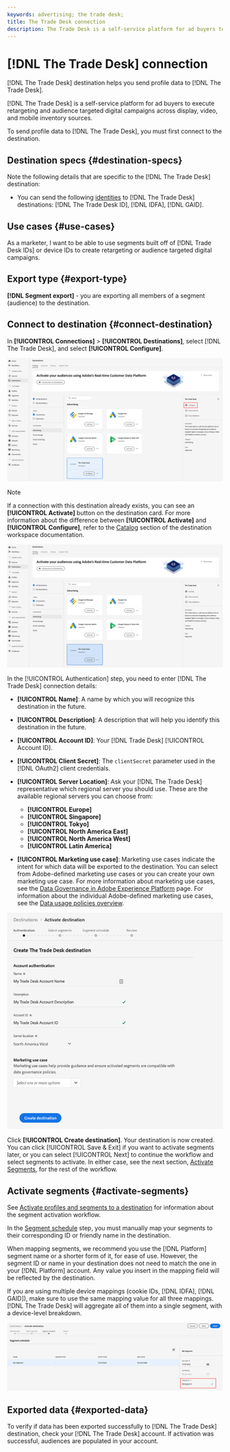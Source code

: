 ```yaml
---
keywords: advertising; the trade desk;
title: The Trade Desk connection
description: The Trade Desk is a self-service platform for ad buyers to execute retargeting and audience targeted digital campaigns across display, video and mobile inventory sources. 
---
```


# [!DNL The Trade Desk] connection

[!DNL The Trade Desk] destination helps you send profile data to [!DNL The Trade Desk].

[!DNL The Trade Desk] is a self-service platform for ad buyers to execute retargeting and audience targeted digital campaigns across display, video, and mobile inventory sources.

To send profile data to [!DNL The Trade Desk], you must first connect to the destination.

## Destination specs {#destination-specs}

Note the following details that are specific to the [!DNL The Trade Desk] destination:

* You can send the following [identities](../../../identity-service/namespaces.md) to [!DNL The Trade Desk] destinations: [!DNL The Trade Desk ID], [!DNL IDFA], [!DNL GAID].

## Use cases {#use-cases}

As a marketer, I want to be able to use segments built off of [!DNL Trade Desk IDs] or device IDs to create retargeting or audience targeted digital campaigns.

## Export type {#export-type}

**[!DNL Segment export]** - you are exporting all members of a segment (audience) to the destination.

## Connect to destination {#connect-destination}

In **[!UICONTROL Connections]** > **[!UICONTROL Destinations]**, select [!DNL The Trade Desk], and select **[!UICONTROL Configure]**.

![Configure The Trade Desk Destination](../../assets/catalog/advertising/tradedesk/configure.png)

>[!NOTE]
>
>If a connection with this destination already exists, you can see an **[!UICONTROL Activate]** button on the destination card. For more information about the difference between **[!UICONTROL Activate]** and **[!UICONTROL Configure]**, refer to the [Catalog](../../ui/destinations-workspace.md#catalog) section of the destination workspace documentation.
>
>![Activate The Trade Desk Destination](../../assets/catalog/advertising/tradedesk/activate.png)

In the [!UICONTROL Authentication] step, you need to enter [!DNL The Trade Desk] connection details:

 * **[!UICONTROL Name]**: A name by which you will recognize this destination in the future.
 * **[!UICONTROL Description]**: A description that will help you identify this destination in the future.
 * **[!UICONTROL Account ID]**: Your [!DNL Trade Desk] [!UICONTROL Account ID].
 * **[!UICONTROL Client Secret]**: The `clientSecret` parameter used in the [!DNL OAuth2] client credentials.
 * **[!UICONTROL Server Location]**: Ask your [!DNL The Trade Desk] representative which regional server you should use. These are the available regional servers you can choose from:
   
   * **[!UICONTROL Europe]**
   * **[!UICONTROL Singapore]**
   * **[!UICONTROL Tokyo]**
   * **[!UICONTROL North America East]**
   * **[!UICONTROL North America West]**
   * **[!UICONTROL Latin America]**
 
 * **[!UICONTROL Marketing use case]**: Marketing use cases indicate the intent for which data will be exported to the destination. You can select from Adobe-defined marketing use cases or you can create your own marketing use case. For more information about marketing use cases, see the [Data Governance in Adobe Experience Platform](../../../data-governance/policies/overview.md) page. For information about the individual Adobe-defined marketing use cases, see the [Data usage policies overview](../../../data-governance/policies/overview.md). 

![The Trade Desk Authentication Step](../../assets/catalog/advertising/tradedesk/authenticate.png)

Click **[!UICONTROL Create destination]**. Your destination is now created. You can click [!UICONTROL Save & Exit] if you want to activate segments later, or you can select [!UICONTROL Next] to continue the workflow and select segments to activate. In either case, see the next section, [Activate Segments](#activate-segments), for the rest of the workflow.

## Activate segments {#activate-segments}

See [Activate profiles and segments to a destination](../../ui/activate-destinations.md#select-attributes) for information about the segment activation workflow.

In the [Segment schedule](../../ui/activate-destinations.md#segment-schedule) step, you must manually map your segments to their corresponding ID or friendly name in the destination.

When mapping segments, we recommend you use the [!DNL Platform] segment name or a shorter form of it, for ease of use. However, the segment ID or name in your destination does not need to match the one in your [!DNL Platform] account. Any value you insert in the mapping field will be reflected by the destination.

If you are using multiple device mappings (cookie IDs, [!DNL IDFA], [!DNL GAID]), make sure to use the same mapping value for all three mappings. [!DNL The Trade Desk] will aggregate all of them into a single segment, with a device-level breakdown.

![Segment Mapping ID](../../assets/common/segment-mapping-id.png)

## Exported data {#exported-data}

To verify if data has been exported successfully to [!DNL The Trade Desk] destination, check your [!DNL The Trade Desk] account. If activation was successful, audiences are populated in your account. 
